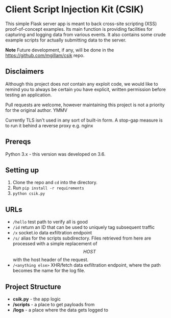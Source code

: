 # Client Script Injection Kit (CSIK)

This simple Flask server app is meant to back cross-site scripting (XSS) proof-of-concept examples. Its main function is providing facilities for capturing and logging data from various events. It also contains some crude example scripts for actually submitting data to the server.

**Note** Future development, if any, will be done in the https://github.com/mgillam/csik repo.

## Disclaimers
Although this project does *not* contain any exploit code, we would like to remind you to always be certain you have explicit, written permission before testing an application.

Pull requests are welcome, however maintaining this project is not a priority for the original author. YMMV

Currently TLS isn't used in any sort of built-in form. A stop-gap measure is to run it behind a reverse proxy e.g. nginx

## Prereqs
Python 3.x - this version was developed on 3.6.

## Setting up
 1. Clone the repo and `cd` into the directory.
 2. Run `pip install -r requirements`
 3. `python csik.py`
 
 ## URLs
  - `/hello` test path to verify all is good
  - `/id` return an ID that can be used to uniquely tag subsequent traffic
  - `/x` socket.io data exfiltration endpoint
  - `/s/` alias for the scripts subdirectory. Files retrieved from here are processed with a simple replacement of *$$HOST$$* with the host header of the request.
  - `/<anything else>` XHR/fetch data exfiltration endpoint, where the path becomes the name for the log file.
 
 
 ## Project Structure
  - **csik.py** - the app logic
  - **/scripts** - a place to get payloads from
  - **/logs** - a place where the data gets logged to
  
 
 

